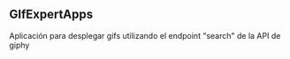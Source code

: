 ## GIfExpertApps

Aplicación para desplegar gifs utilizando el endpoint "search" de la API de giphy
